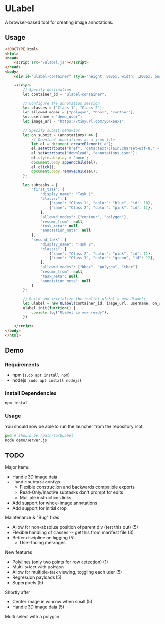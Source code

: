 # ULabel

A browser-based tool for creating image annotations.

## Usage

```html
<!DOCTYPE html>
<html>
<head>
    <script src="/ulabel.js"></script>
</head>
<body>
    <div id="ulabel-container" style="height: 800px; width: 1200px; position: absolute; top: 0; left: 0;"></div>

    <script>
        // Specify destination
        let container_id = "ulabel-container";

        // Configure the annotation session
        let classes = ["Class 1", "Class 2"];
        let allowed_modes = ["polygon", "bbox", "contour"];
        let username = "demo_user";
        let image_url = "https://tinyurl.com/y6mxeuxs";

        // Specify submit behavior
        let on_submit = (annotations) => {
            // Download annotations as a json file
            let el = document.createElement('a');
            el.setAttribute("href", 'data:text/plain;charset=utf-8,' + encodeURIComponent(JSON.stringify(annotations, null, 2)));
            el.setAttribute("download", "annotations.json");
            el.style.display = 'none';
            document.body.appendChild(el);
            el.click();
            document.body.removeChild(el);
        };

        let subtasks = {
            "first_task": {
                "display_name": "Task 1",
                "classes": [
                    {"name": "Class 1", "color": "blue", "id": 10},
                    {"name": "Class 2", "color": "pink", "id": 11},
                ],
                "allowed_modes": ["contour", "polygon"],
                "resume_from": null,
                "task_meta": null,
                "annotation_meta": null
            },
            "second_task": {
                "display_name": "Task 2",
                "classes": [
                    {"name": "Class 2", "color": "pink", "id": 11},
                    {"name": "Class 3", "color": "green", "id": 12},
                ],
                "allowed_modes": ["bbox", "polygon", "tbar"],
                "resume_from": null,
                "task_meta": null,
                "annotation_meta": null
            }
        };

        // Build and initialize the toollet ulabel = new ULabel(
        let ulabel = new ULabel(container_id, image_url, username, on_submit, subtasks);
        ulabel.init(function() {
            console.log("ULabel is now ready");
        });

    </script>
</body>
</html>
```

## Demo

### Requirements
- npm (`sudo apt install npm`)
- nodejs (`sudo apt install nodejs`)

### Install Dependencies

```bash
npm install
```

### Usage

You should now be able to run the launcher from the repository root.

```bash
pwd # Should be /path/to/ULabel
node demo/server.js
```

## TODO

Major Items
- Handle 3D image data
- Handle subtask configs
    - Flexible construction and backwards compatible exports
    - Read-Only/Inactive subtasks don't prompt for edits
    - Multiple instructions links
- Add support for whole-image annotations
- Add support for initial crop

Maintenance & "Bug" fixes
- Allow for non-absolute position of parent div (test this out) (5)
- Flexible handling of classes -- get this from manifest file (3)
- Better discipline on logging (5)
    - User-facing messages

New features
- Polylines (only two points for row detection) (1)
- Multi-select with polygon
- Allow for multiple-task viewing, toggling each user (5)
- Regression payloads (5)
- Superpixels (5)

Shortly after
- Center image in window when small (5)
- Handle 3D image data (5)

Multi select with a polygon